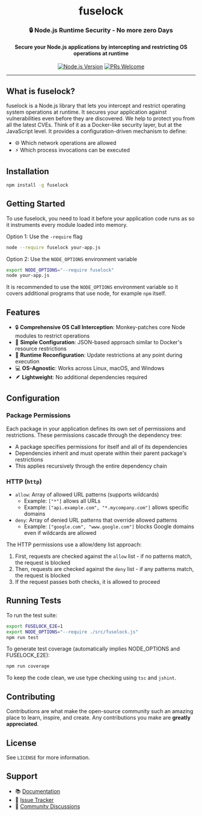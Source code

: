 <div align="center">
  <h1>fuselock</h1>
  <h3>🔒 Node.js Runtime Security - No more zero Days</h3>
  <h4>Secure your Node.js applications by intercepting and restricting OS operations at runtime</h4>

  [![Node.js Version](https://img.shields.io/badge/node-%3E%3D14-brightgreen)](https://www.npmjs.com/package/@fuselockhq/fuselockjs)
  [![PRs Welcome](https://img.shields.io/badge/PRs-welcome-brightgreen.svg)](https://github.com/fuselockhq/fuselockjs/pulls)

</div>

---

## What is fuselock?

fuselock is a Node.js library that lets you intercept and restrict operating system operations at runtime. 
It secures your application against vulnerabilities even before they are discovered. We help to protect you from all the latest CVEs.
Think of it as a Docker-like security layer, but at the JavaScript level. It provides a configuration-driven mechanism to define:

- 🌐 Which network operations are allowed
- ⚡ Which process invocations can be executed


## Installation

```bash
npm install -g fuselock
```

## Getting Started

To use fuselock, you need to load it before your application code runs as so it instruments every module loaded into memory.

Option 1: Use the `-require` flag

```bash
node --require fuselock your-app.js
```

Option 2: Use the `NODE_OPTIONS` environment variable

```bash
export NODE_OPTIONS="--require fuselock"
node your-app.js
```

It is recommended to use the `NODE_OPTIONS` environment variable so it covers additional programs that use node, for example `npm` itself.

## Features

- 🔒 **Comprehensive OS Call Interception**: Monkey-patches core Node modules to restrict operations
- 📝 **Simple Configuration**: JSON-based approach similar to Docker's resource restrictions
- 🔄 **Runtime Reconfiguration**: Update restrictions at any point during execution
- 💻 **OS-Agnostic**: Works across Linux, macOS, and Windows
- 🪶 **Lightweight**: No additional dependencies required

## Configuration

### Package Permissions

Each package in your application defines its own set of permissions and restrictions. These permissions cascade through the dependency tree:

- A package specifies permissions for itself and all of its dependencies
- Dependencies inherit and must operate within their parent package's restrictions
- This applies recursively through the entire dependency chain

### HTTP (`http`)
- `allow`: Array of allowed URL patterns (supports wildcards)
  - Example: `["*"]` allows all URLs
  - Example: `["api.example.com", "*.mycompany.com"]` allows specific domains
- `deny`: Array of denied URL patterns that override allowed patterns
  - Example: `["google.com", "www.google.com"]` blocks Google domains even if wildcards are allowed

The HTTP permissions use a allow/deny list approach:
1. First, requests are checked against the `allow` list - if no patterns match, the request is blocked
2. Then, requests are checked against the `deny` list - if any patterns match, the request is blocked
3. If the request passes both checks, it is allowed to proceed

## Running Tests

To run the test suite:
```bash
export FUSELOCK_E2E=1
export NODE_OPTIONS="--require ./src/fuselock.js"
npm run test
```

To generate test coverage (automatically implies NODE_OPTIONS and FUSELOCK_E2E):
```bash
npm run coverage
```

To keep the code clean, we use type checking using `tsc` and `jshint`.

## Contributing

Contributions are what make the open-source community such an amazing place to learn, inspire, and create. Any contributions you make are **greatly appreciated**.

## License

See `LICENSE` for more information.

## Support

- 📚 [Documentation](https://github.com/fuselockhq/fuselockjs/wiki)
- 🐛 [Issue Tracker](https://github.com/fuselockhq/fuselockjs/issues)
- 💬 [Community Discussions](https://github.com/fuselockhq/fuselockjs/discussions)
